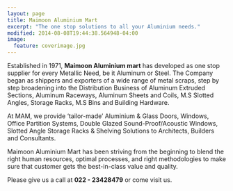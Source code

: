 ```yaml
---
layout: page
title: Maimoon Aluminium Mart
excerpt: "The one stop solutions to all your Aluminium needs."
modified: 2014-08-08T19:44:38.564948-04:00
image:
  feature: coverimage.jpg
---
```


Established in 1971, **Maimoon Aluminium mart** has developed as one stop supplier for every Metallic Need, be it Aluminum or Steel. The Company began as shippers and exporters of a wide range of metal scraps, step by step broadening into the Distribution Business of Aluminum Extruded Sections, Aluminum Raceways, Aluminum Sheets and Coils, M.S Slotted Angles, Storage Racks, M.S Bins and Building Hardware.

At MAM, we provide ‘tailor-made’ Aluminium & Glass Doors, Windows, Office Partition Systems, Double Glazed Sound-Proof/Acoustic Windows, Slotted Angle Storage Racks & Shelving Solutions to Architects, Builders and Consultants.

Maimoon Aluminium Mart has been striving from the beginning to blend the right human resources, optimal processes, and right methodologies to make sure that customer gets the best-in-class value and quality.

Please give us a call at **022 - 23428479** or come visit us.
